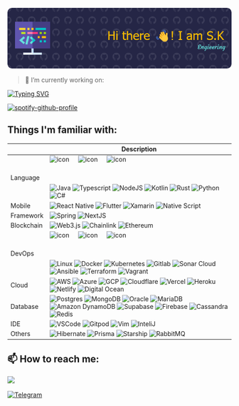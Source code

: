 ![Header](./github-header-image.png)

<!--
## Hi there 👋

**oo00spy00oo/oo00spy00oo** is a ✨ _special_ ✨ repository because its `README.md` (this file) appears on your GitHub profile.

Here are some ideas to get you started:

- 🔭 I’m currently working on ...
- 🌱 I’m currently learning ...
- 👯 I’m looking to collaborate on ...
- 🤔 I’m looking for help with ...
- 💬 Ask me about ...
- 📫 How to reach me: ...
- 😄 Pronouns: ...
- ⚡ Fun fact: ...
-->

> 🔭 I’m currently working on:
 
[![Typing SVG](https://readme-typing-svg.demolab.com?font=Fira+Code&pause=1000&width=435&lines=Web2+%26+Web3)](https://git.io/typing-svg)

[![spotify-github-profile](https://spotify-github-profile.vercel.app/api/view?uid=21y6u4j7fhpp7wfu4r2wp54fy&cover_image=true&theme=novatorem&show_offline=false&background_color=121212&interchange=false&bar_color=53b14f&bar_color_cover=false)](https://github.com/kittinan/spotify-github-profile)

## Things I'm familiar with:

|  | Description |
| ----------- | ----------- |
| Language | <div style="display: flex; align-items: flex-start;"><img src="https://techstack-generator.vercel.app/js-icon.svg" alt="icon" width="64" height="64" /><img src="https://techstack-generator.vercel.app/ts-icon.svg" alt="icon" width="64" height="64" /><img src="https://techstack-generator.vercel.app/java-icon.svg" alt="icon" width="64" height="64" /></div> ![Java](https://img.shields.io/badge/Java-ED8B00?style=for-the-badge&logo=openjdk&logoColor=white) ![Typescript](https://img.shields.io/badge/TypeScript-007ACC?style=for-the-badge&logo=typescript&logoColor=white) ![NodeJS](https://img.shields.io/badge/Node.js-43853D?style=for-the-badge&logo=node.js&logoColor=white) ![Kotlin](https://img.shields.io/badge/Kotlin-0095D5?&style=for-the-badge&logo=kotlin&logoColor=white) ![Rust](https://img.shields.io/badge/Rust-000000?style=for-the-badge&logo=rust&logoColor=white) ![Python](https://img.shields.io/badge/Python-3776AB?style=for-the-badge&logo=python&logoColor=white) ![C#](https://img.shields.io/badge/C%23-239120?style=for-the-badge&logo=c-sharp&logoColor=white) |
| Mobile | ![React Native](https://img.shields.io/badge/ReactiveX-B7178C?style=for-the-badge&logo=ReactiveX&logoColor=white) ![Flutter](https://img.shields.io/badge/Flutter-02569B?style=for-the-badge&logo=flutter&logoColor=white) ![Xamarin](https://img.shields.io/badge/Xamarin-3498DB?style=for-the-badge&logo=xamarin&logoColor=white) ![Native Script](https://img.shields.io/badge/NativeScript-3655FF?style=for-the-badge&logo=NativeScript&logoColor=black) |
| Framework | ![Spring](https://img.shields.io/badge/Spring-6DB33F?style=for-the-badge&logo=spring&logoColor=white) ![NextJS](https://img.shields.io/badge/Next.js-000?logo=nextdotjs&logoColor=fff&style=for-the-badge) |
| Blockchain | ![Web3.js](https://img.shields.io/badge/Web3.js-F16822?logo=web3dotjs&logoColor=fff&style=for-the-badge) ![Chainlink](https://img.shields.io/badge/chainlink-375BD2?style=for-the-badge&logo=chainlink&logoColor=white) ![Ethereum](https://img.shields.io/badge/Ethereum-3C3C3D?style=for-the-badge&logo=Ethereum&logoColor=white) |
| DevOps | <div style="display: flex; align-items: flex-start;"><img src="https://techstack-generator.vercel.app/kubernetes-icon.svg" alt="icon" width="64" height="64" /><img src="https://techstack-generator.vercel.app/docker-icon.svg" alt="icon" width="64" height="64" /><img src="https://techstack-generator.vercel.app/nginx-icon.svg" alt="icon" width="64" height="64" /></div> ![Linux](https://img.shields.io/badge/Linux-FCC624?style=for-the-badge&logo=linux&logoColor=black) ![Docker](https://img.shields.io/badge/docker-%230db7ed.svg?style=for-the-badge&logo=docker&logoColor=white) ![Kubernetes](https://img.shields.io/badge/kubernetes-%23326ce5.svg?style=for-the-badge&logo=kubernetes&logoColor=white) ![Gitlab](https://img.shields.io/badge/GitLab-330F63?style=for-the-badge&logo=gitlab&logoColor=white) ![Sonar Cloud](https://img.shields.io/badge/Sonar%20cloud-F3702A?style=for-the-badge&logo=sonarcloud&logoColor=white) ![Ansible](https://img.shields.io/badge/ansible-%231A1918.svg?style=for-the-badge&logo=ansible&logoColor=white) ![Terraform](https://img.shields.io/badge/terraform-%235835CC.svg?style=for-the-badge&logo=terraform&logoColor=white) ![Vagrant](https://img.shields.io/badge/vagrant-%231563FF.svg?style=for-the-badge&logo=vagrant&logoColor=white) |
| Cloud | ![AWS](https://img.shields.io/badge/Amazon_AWS-232F3E?style=for-the-badge&logo=amazon-aws&logoColor=white) ![Azure](https://img.shields.io/badge/Microsoft_Azure-0089D6?style=for-the-badge&logo=microsoft-azure&logoColor=white) ![GCP](https://img.shields.io/badge/Google_Cloud-4285F4?style=for-the-badge&logo=google-cloud&logoColor=white) ![Cloudflare](https://img.shields.io/badge/Cloudflare-F38020?style=for-the-badge&logo=Cloudflare&logoColor=white) ![Vercel](https://img.shields.io/badge/Vercel-000000?style=for-the-badge&logo=vercel&logoColor=white) ![Heroku](https://img.shields.io/badge/Heroku-430098?style=for-the-badge&logo=heroku&logoColor=white) ![Netlify](https://img.shields.io/badge/Netlify-00C7B7?style=for-the-badge&logo=netlify&logoColor=white) ![Digital Ocean](https://img.shields.io/badge/Digital_Ocean-0080FF?style=for-the-badge&logo=DigitalOcean&logoColor=white) |
| Database | ![Postgres](https://img.shields.io/badge/PostgreSQL-316192?style=for-the-badge&logo=postgresql&logoColor=white) ![MongoDB](https://img.shields.io/badge/MongoDB-4EA94B?style=for-the-badge&logo=mongodb&logoColor=white) ![Oracle](https://img.shields.io/badge/Oracle-F80000?style=for-the-badge&logo=Oracle&logoColor=white) ![MariaDB](https://img.shields.io/badge/MariaDB-003545?style=for-the-badge&logo=mariadb&logoColor=white) ![Amazon DynamoDB](https://img.shields.io/badge/Amazon%20DynamoDB-4053D6?style=for-the-badge&logo=Amazon%20DynamoDB&logoColor=white) ![Supabase](https://img.shields.io/badge/Supabase-181818?style=for-the-badge&logo=supabase&logoColor=white) ![Firebase](https://img.shields.io/badge/Firebase-039BE5?style=for-the-badge&logo=Firebase&logoColor=white) ![Cassandra](https://img.shields.io/badge/Cassandra-1287B1?style=for-the-badge&logo=apache%20cassandra&logoColor=white) ![Redis](https://img.shields.io/badge/redis-%23DD0031.svg?&style=for-the-badge&logo=redis&logoColor=white) |
| IDE | ![VSCode](https://img.shields.io/badge/Visual_Studio_Code-0078D4?style=for-the-badge&logo=visual%20studio%20code&logoColor=white) ![Gitpod](https://img.shields.io/badge/Gitpod-000000?style=for-the-badge&logo=gitpod&logoColor=#FFAE33) ![Vim](https://img.shields.io/badge/VIM-%2311AB00.svg?&style=for-the-badge&logo=vim&logoColor=white) ![InteliJ](https://img.shields.io/badge/IntelliJ_IDEA-000000.svg?style=for-the-badge&logo=intellij-idea&logoColor=white) |
| Others | ![Hibernate](https://img.shields.io/badge/Hibernate-59666C?style=for-the-badge&logo=Hibernate&logoColor=white) ![Prisma](https://img.shields.io/badge/Prisma-3982CE?style=for-the-badge&logo=Prisma&logoColor=white) ![Starship](https://img.shields.io/badge/starship-DD0B78?style=for-the-badge&logo=starship&logoColor=white) ![RabbitMQ](https://img.shields.io/badge/rabbitmq-%23FF6600.svg?&style=for-the-badge&logo=rabbitmq&logoColor=white) |

## 📫 How to reach me:

![](https://dcbadge.vercel.app/api/shield/475365001901768706)
<p>
  <a href="https://t.me/oo00spy00oo" target="_blank">
    <img alt="Telegram" src="https://img.shields.io/badge/Telegram-2CA5E0?style=for-the-badge&logo=telegram&logoColor=white" />
  </a>
</p>
